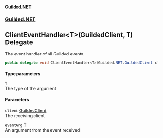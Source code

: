 #### [Guilded.NET](Guilded_NET_Base.md 'Guilded.NET.Base')
### [Guilded.NET](Guilded_NET_Base.md#Guilded_NET 'Guilded.NET')
## ClientEventHandler&lt;T&gt;(GuildedClient, T) Delegate
The event handler of all Guilded events.  
```csharp
public delegate void ClientEventHandler<T>(Guilded.NET.GuildedClient client, T eventArg);
```
#### Type parameters
<a name='Guilded_NET_ClientEventHandler_T_(Guilded_NET_GuildedClient_T)_T'></a>
`T`  
The type of the argument
  
#### Parameters
<a name='Guilded_NET_ClientEventHandler_T_(Guilded_NET_GuildedClient_T)_client'></a>
`client` [GuildedClient](GuildedClient.md 'Guilded.NET.GuildedClient')  
The receiving client
  
<a name='Guilded_NET_ClientEventHandler_T_(Guilded_NET_GuildedClient_T)_eventArg'></a>
`eventArg` [T](ClientEventHandler_T_(GuildedClient_T).md#Guilded_NET_ClientEventHandler_T_(Guilded_NET_GuildedClient_T)_T 'Guilded.NET.ClientEventHandler&lt;T&gt;(Guilded.NET.GuildedClient, T).T')  
An argument from the event received
  

